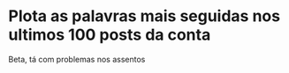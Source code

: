 # Plota as palavras mais seguidas nos ultimos 100 posts da conta

Beta, tá com problemas nos assentos